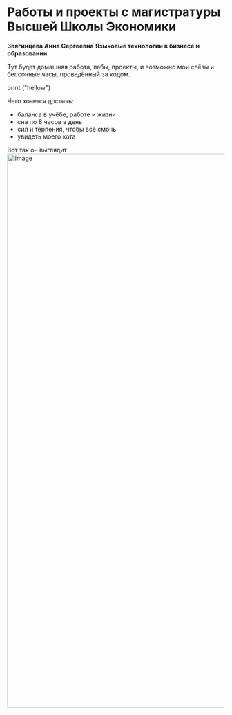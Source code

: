 # Работы и проекты с магистратуры Высшей Школы Экономики
**Звягинцева Анна Сергеевна**
**Языковые технологии в бизнесе и образовании**

Тут будет домашняя работа, лабы, проекты, и возможно мои слёзы и бессонные часы, проведённый за кодом.

print ("hellow")

Чего хочется достичь:
- баланса в учёбе, работе и жизни
- сна по 8 часов в день
- сил и терпения, чтобы всё смочь
- увидеть моего кота


Вот так он выглядит
<img width="960" height="1280" alt="image" src="https://github.com/user-attachments/assets/f0297a98-8c32-45cb-99bf-f6c1fa990f10" />



